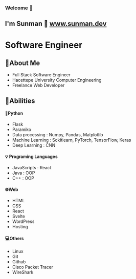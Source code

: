 ### Welcome :wave:
 
## I'm Sunman  :sunrise: www.sunman.dev

# Software Engineer 

## :page_facing_up:About Me 

- Full Stack Software Engineer
- Hacettepe University Computer Engineering
- Freelance Web Developer

  
## :muscle:Abilities 

#### :snake:Python 
- Flask
- Paramiko
- Data processing : Numpy, Pandas, Matplotlib
- Machine Learning : Sckitlearn, PyTorch, TensorFlow, Keras
- Deep Learning : CNN
  
#### :bulb: Programing Languages
- JavaScripts : React 
- Java : OOP
- C++ : OOP

#### :globe_with_meridians:Web
- HTML
- CSS
- React
- Svelte
- WordPress
- Hosting

#### :computer:Others 
- Linux
- Git
- Github
- Cisco Packet Tracer 
- WireShark
